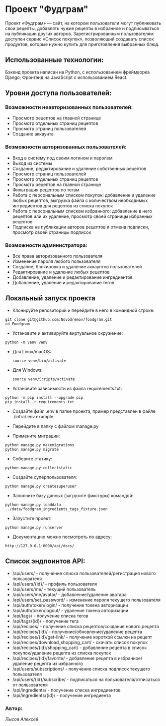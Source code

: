 # Проект "Фудграм"
Проект «Фудграм» —  сайт, на котором пользователи могут публиковать свои рецепты, добавлять чужие рецепты в избранное и подписываться на публикации других авторов. Зарегистрированным пользователям доступен сервис «Список покупок», позволяющий создавать список продуктов, которые нужно купить для приготовления выбранных блюд. 

## Использованные технологии:
Бэкенд проекта написан на Python, с использованием фреймворка Django;
Фронтэнд на JavaScript с использованием React.


<!-- Проект можно посмотреть по адресу: https:// -->

## Уровни доступа пользователей:  

### Возможности неавторизованных пользователей:
- Просмотр рецептов на главной странице
- Просмотр отдельных страниц рецептов
- Просмотр страниц пользователей
- Создание аккаунта

### Возможности авторизованных пользователей:
- Вход в систему под своим логином и паролем
- Выход из системы
- Создание, редактирование и удаление собственных рецептов
- Просмотр страниц пользователей
- Просмотр отдельных страниц рецептов
- Просмотр рецептов на главной странице
- Фильтрация рецептов по тегам
- Работа с персональным списком покупок: добавление и удаление любых рецептов, выгрузка файла с количеством необходимых ингредиентов для рецептов из списка покупок
- Работа с персональным списком избранного: добавление в него рецептов или их удаление, просмотр своей страницы избранных рецептов
- Подписка на публикации авторов рецептов и отмена подписки, просмотр своей страницы подписок

### Возможности администратора:
- Все права авторизованного пользователя
- Изменение пароля любого пользователя
- Создание, блокировка и удаление аккаунтов пользователей
- Редактирование и удаление любых рецептов
- Добавление, удаление и редактирование ингредиентов
- Добавление, удаление и редактирование тегов

## Локальный запуск проекта

- Клонируйте репозиторий и перейдите в него в командной строке:
```
git clone git@github.com:Novodremov/foodgram.git
cd Foodgram
```

- Установите и активируйте виртуальное окружение:

```
python -m venv venv
```

- Для Linux/macOS:

    ```
    source venv/bin/activate
    ```

- Для Windows:

    ```
    source venv/Scripts/activate
    ```

- Установите зависимости из файла requirements.txt:

```
python -m pip install --upgrade pip
pip install -r requirements.txt
```

- Создайте файл .env в папке проекта, пример представлен в файле ./infra/.env.example  


- Перейдите в папку с файлом manage.py


- Примените миграции:
```
python manage.py makemigrations
python manage.py migrate
```

- Соберите статику:
```
python manage.py collectstatic
```

- Создайте суперпользователя:
```
python manage.py createsuperuser
```

- Заполните базу данных (загрузите фикстуры) командой:
```
python manage.py loaddata ../data/foodgram_ingredients_tags_fixture.json 
```

- Запустите проект:
```
python manage.py runserver
```

- Документацию можно посмотреть по адресу:
```
http://127.0.0.1:8000/api/docs/
```

<!-- ## Запуск проекта в контейнерах:

- Установите docker и docker-compose


- Создайте директорию foodgram/infra


- Создайте в этой директории файл .env, пример представлен в файле ./infra/.env.example  


- Скопируйте файл проекта docker-compose.production.yml в директорию foodgram/infra и разверните контейнеры командой:
```
sudo docker compose -f docker-compose.production.yml up -d --build
```

- Выполните миграции:
```
sudo docker compose -f docker-compose.production.yml exec backend python manage.py migrate
```

- Заполните базу данных командой:
```
sudo docker compose -f docker-compose.production.yml exec backend python manage.py importcsv
```

- Соберите статику:
```
sudo docker compose -f docker-compose.production.yml exec backend python manage.py collectstatic
```

- Создайте суперпользователя:
```
sudo docker compose -f docker-compose.production.yml exec backend python manage.py createsuperuser
```


- Для остановки проекта выполните команду:
```
sudo docker compose -f docker-compose.production.yml down
``` -->

## Список эндпоинтов API:

- /api/users/ - получение списка пользователей/регистрация нового пользователя
- /api/users/{id}/ - профиль пользователя
- /api/users/me/ - текущий пользователь
- /api/users/me/avatar/ - добавление/удаление аватара
- /api/users/set_password/ - изменение пароля текущего пользователя
- /api/auth/token/login/ - получение токена авторизации
- /api/auth/token/logout/ - удаление токена авторизации
- /api/tags/ - получение списка тегов
- /api/tags/{id}/ - получение тега
- /api/recipes/ - получение списка рецептов/создание нового рецепта
- /api/recipes/{id}/ - получение/обновление/удаление рецепта
- /api/recipes/{id}/get-link/ - получение короткой ссылки на рецепт
- /api/recipes/download_shopping_cart/ - скачать список покупок
- /api/recipes/{id}/shopping_cart/ - добавление рецепта в список покупок/удаление рецепта из списка покупок
- /api/recipes/{id}/favorite/ - добавление рецепта в избранное/удаление рецепта из избранного
- /api/users/subscriptions/ - получение списка подписок текущего пользователя
- /api/users/{id}/subscribe/ - подписаться на пользователя/отписаться от пользователя
- /api/ingredients/ - получение списка ингредиентов
- /api/ingredients/{id}/ - получение ингредиента

### Автор:  
*Лысов Алексей*
